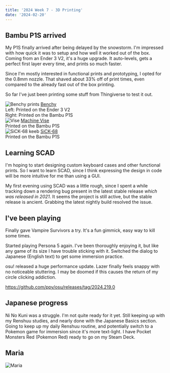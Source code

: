 ```yaml
---
title: '2024 Week 7 - 3D Printing'
date: '2024-02-20'
---
```


<script>
  import P1SBenchy from '$lib/assets/p1s_benchy.jpg';
  import P1SBenchyThumb from '$lib/assets/p1s_benchy.jpg?full';
  import SickKeeb from '$lib/assets/sick_keeb.jpg';
  import SickKeebThumb from '$lib/assets/sick_keeb.jpg?full';
  import Vise from '$lib/assets/vise.jpg';
  import ViseThumb from '$lib/assets/vise.jpg?full';
  import Maria from '$lib/assets/maria_laundry.jpg';
  import MariaThumb from '$lib/assets/maria_laundry.jpg?full';
  import Image from '../src/components/Image.svelte';
</script>

## Bambu P1S arrived

My P1S finally arrived after being delayed by the snowstorm. I'm impressed with how quick it was to
setup and how well it worked out of the box. Coming from an Ender 3 V2, it's a huge upgrade. It
auto-levels, gets a perfect first layer every time, and prints so much faster.

Since I'm mostly interested in functional prints and prototyping, I opted for the 0.8mm nozzle. That
shaved about 33% off of print times, even compared to the already fast out of the box printing.

So far I've just been printing some stuff from Thingiverse to test it out.

<Image thumb={P1SBenchyThumb} src={P1SBenchy} alt="Benchy prints">
  <a href="https://www.thingiverse.com/thing:763622">Benchy</a>
  <div>Left: Printed on the Ender 3 V2</div>
  <div>Right: Printed on the Bambu P1S</div>
</Image>

<Image thumb={ViseThumb} src={Vise} alt="Vise">
  <a href="https://www.thingiverse.com/thing:2064269">Machine Vise</a>
  <div>Printed on the Bambu P1S</div>
</Image>

<Image thumb={SickKeebThumb} src={SickKeeb} alt="SiCK-68 keeb">
  <a href="https://www.thingiverse.com/thing:3478494">SiCK-68</a>
  <div>Printed on the Bambu P1S</div>
</Image>

## Learning SCAD

I'm hoping to start designing custom keyboard cases and other functional prints. So I want to learn
SCAD, since I think expressing the design in code will be more intuitive for me than using a GUI.

My first evening using SCAD was a little rough, since I spent a while tracking down a rendering bug
present in the latest stable release _which was released in 2021_. It seems the project is still
active, but the stable release is ancient. Grabbing the latest nightly build resolved the issue.

## I've been playing

Finally gave Vampire Survivors a try. It's a fun gimmick, easy way to kill some times.

Started playing Persona 5 again. I've been thoroughly enjoying it, but like any game of its size I
have trouble sticking with it. Switched the dialog to Japanese (English text) to get some immersion
practice.

osu! released a huge performance update. Lazer finally feels snappy with no noticeable stuttering. I
may be doomed if this causes the return of my circle clicking addiction.

https://github.com/ppy/osu/releases/tag/2024.219.0

## Japanese progress

Ni No Kuni was a struggle. I'm not quite ready for it yet. Still keeping up with my Renshuu studies,
and nearly done with the Japanese Basics section. Going to keep up my daily Renshuu routine, and
potentially switch to a Pokemon game for immersion since it's more text-light. I have Pocket
Monsters Red (Pokemon Red) ready to go on my Steam Deck.

## Maria

<Image thumb={MariaThumb} src={Maria} alt="Maria" />
